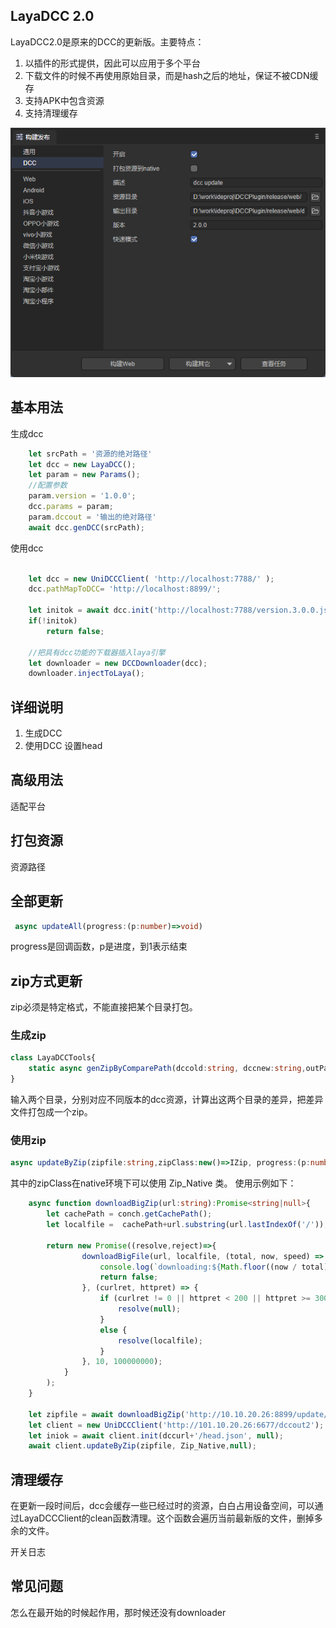 ## LayaDCC 2.0
LayaDCC2.0是原来的DCC的更新版。主要特点：
1. 以插件的形式提供，因此可以应用于多个平台
2. 下载文件的时候不再使用原始目录，而是hash之后的地址，保证不被CDN缓存
3. 支持APK中包含资源
4. 支持清理缓存



![xxx](./imgs/setting.png)

## 基本用法
生成dcc
```typescript
    let srcPath = '资源的绝对路径'
    let dcc = new LayaDCC();
    let param = new Params();
    //配置参数
    param.version = '1.0.0';
    dcc.params = param;
    param.dccout = '输出的绝对路径'
    await dcc.genDCC(srcPath);
```
使用dcc
```typescript

    let dcc = new UniDCCClient( 'http://localhost:7788/' );
    dcc.pathMapToDCC= 'http://localhost:8899/';

    let initok = await dcc.init('http://localhost:7788/version.3.0.0.json',null);
    if(!initok)
        return false;
    
    //把具有dcc功能的下载器插入laya引擎
    let downloader = new DCCDownloader(dcc);
    downloader.injectToLaya();

```

## 详细说明

1. 生成DCC
2. 使用DCC
设置head


## 高级用法
适配平台

## 打包资源
资源路径

## 全部更新
```typescript
 async updateAll(progress:(p:number)=>void)
```
progress是回调函数，p是进度，到1表示结束

## zip方式更新
zip必须是特定格式，不能直接把某个目录打包。

### 生成zip
```typescript
class LayaDCCTools{
    static async genZipByComparePath(dccold:string, dccnew:string,outPath:string,outFile?:string);
}
```
输入两个目录，分别对应不同版本的dcc资源，计算出这两个目录的差异，把差异文件打包成一个zip。
### 使用zip
```typescript
async updateByZip(zipfile:string,zipClass:new()=>IZip, progress:(p:number)=>void);
```
其中的zipClass在native环境下可以使用 Zip_Native 类。
使用示例如下：
```typescript
    async function downloadBigZip(url:string):Promise<string|null>{
        let cachePath = conch.getCachePath();
        let localfile =  cachePath+url.substring(url.lastIndexOf('/'));
    
        return new Promise((resolve,reject)=>{
                downloadBigFile(url, localfile, (total, now, speed) => {
                    console.log(`downloading:${Math.floor((now / total) * 100)}`)
                    return false;
                }, (curlret, httpret) => {
                    if (curlret != 0 || httpret < 200 || httpret >= 300) {
                        resolve(null);
                    }
                    else {
                        resolve(localfile);
                    }
                }, 10, 100000000);        
            }
        );
    }

    let zipfile = await downloadBigZip('http://10.10.20.26:8899/update/dccout1.zip')
    let client = new UniDCCClient('http://101.10.20.26:6677/dccout2');
    let iniok = await client.init(dccurl+'/head.json', null);
    await client.updateByZip(zipfile, Zip_Native,null);


```

## 清理缓存
在更新一段时间后，dcc会缓存一些已经过时的资源，白白占用设备空间，可以通过LayaDCCClient的clean函数清理。这个函数会遍历当前最新版的文件，删掉多余的文件。

开关日志

## 常见问题
怎么在最开始的时候起作用，那时候还没有downloader